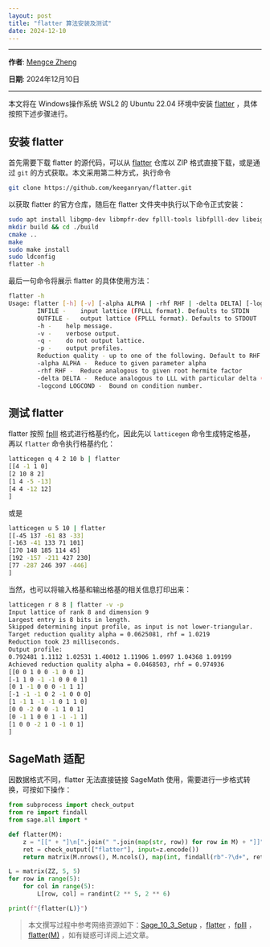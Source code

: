 ```yaml
---
layout: post
title: "flatter 算法安装及测试"
date: 2024-12-10
---
```


---

**作者**: [Mengce Zheng](https://mengcezheng.github.io/)

**日期**: 2024年12月10日

---

本文将在 Windows操作系统 WSL2 的 Ubuntu 22.04 环境中安装 [flatter](https://github.com/keeganryan/flatter) ，具体按照下述步骤进行。

## 安装 flatter

首先需要下载 flatter 的源代码，可以从 [flatter](https://github.com/keeganryan/flatter) 仓库以 ZIP 格式直接下载，或是通过 `git` 的方式获取。本文采用第二种方式，执行命令

```bash
git clone https://github.com/keeganryan/flatter.git
```

以获取 flatter 的官方仓库，随后在 flatter 文件夹中执行以下命令正式安装：

```bash
sudo apt install libgmp-dev libmpfr-dev fplll-tools libfplll-dev libeigen3-dev
mkdir build && cd ./build
cmake ..
make
sudo make install
sudo ldconfig
flatter -h
```

最后一句命令将展示 flatter 的具体使用方法：

```bash
flatter -h
Usage: flatter [-h] [-v] [-alpha ALPHA | -rhf RHF | -delta DELTA] [-logcond LOGCOND] [INFILE [OUTFILE]]
        INFILE -    input lattice (FPLLL format). Defaults to STDIN
        OUTFILE -   output lattice (FPLLL format). Defaults to STDOUT
        -h -    help message.
        -v -    verbose output.
        -q -    do not output lattice.
        -p -    output profiles.
        Reduction quality - up to one of the following. Default to RHF 1.0219
        -alpha ALPHA -  Reduce to given parameter alpha
        -rhf RHF -  Reduce analogous to given root hermite factor
        -delta DELTA -  Reduce analogous to LLL with particular delta (approximate)
        -logcond LOGCOND -  Bound on condition number.
```

## 测试 flatter

flatter 按照 [fplll](https://github.com/fplll/fplll) 格式进行格基约化，因此先以 `latticegen` 命令生成特定格基，再以 `flatter` 命令执行格基约化：

```bash
latticegen q 4 2 10 b | flatter
[[4 -1 1 0]
[2 10 8 2]
[1 4 -5 -13]
[4 4 -12 12]
]
```

或是

```bash
latticegen u 5 10 | flatter
[[-45 137 -61 83 -33]
[-163 -41 133 71 101]
[170 148 185 114 45]
[192 -157 -211 427 230]
[77 -287 246 397 -446]
]
```

当然，也可以将输入格基和输出格基的相关信息打印出来：

```bash
latticegen r 8 8 | flatter -v -p
Input lattice of rank 8 and dimension 9
Largest entry is 8 bits in length.
Skipped determining input profile, as input is not lower-triangular.
Target reduction quality alpha = 0.0625081, rhf = 1.0219
Reduction took 23 milliseconds.
Output profile:
0.792481 1.1112 1.02531 1.40012 1.11906 1.0997 1.04368 1.09199
Achieved reduction quality alpha = 0.0468503, rhf = 0.974936
[[0 0 1 0 0 -1 0 0 1]
[-1 1 0 -1 -1 0 0 0 1]
[0 1 -1 0 0 0 -1 1 1]
[-1 -1 -1 0 2 -1 0 0 0]
[1 -1 1 -1 -1 0 1 1 0]
[0 0 -2 0 0 -1 1 0 1]
[0 -1 1 0 0 1 -1 -1 1]
[1 0 0 -2 1 0 -1 0 1]
]
```

## SageMath 适配

因数据格式不同，flatter 无法直接链接 SageMath 使用，需要进行一步格式转换，可按如下操作：

```python
from subprocess import check_output
from re import findall
from sage.all import *

def flatter(M):
    z = "[[" + "]\n[".join(" ".join(map(str, row)) for row in M) + "]]"
    ret = check_output(["flatter"], input=z.encode())   
    return matrix(M.nrows(), M.ncols(), map(int, findall(rb"-?\d+", ret)))

L = matrix(ZZ, 5, 5)
for row in range(5):
    for col in range(5):
        L[row, col] = randint(2 ** 5, 2 ** 6)

print(f"{flatter(L)}")
```

> 本文撰写过程中参考网络资源如下：[Sage\_10\_3\_Setup](https://al3xei709.github.io/2024/04/13/Sage_10_3_Setup/) ，[flatter](https://github.com/keeganryan/flatter) ，[fplll](https://github.com/fplll/fplll) ，[flatter(M)](https://github.com/nneonneo/pwn-stuff/blob/main/math/solvelinmod.py) ，如有疑惑可详阅上述文章。
